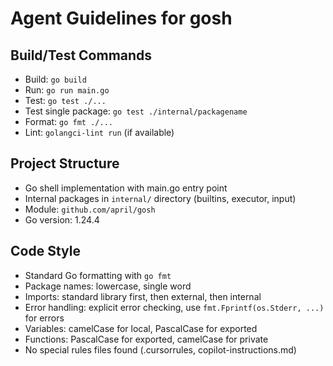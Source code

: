 # Agent Guidelines for gosh

## Build/Test Commands
- Build: `go build`
- Run: `go run main.go`
- Test: `go test ./...`
- Test single package: `go test ./internal/packagename`
- Format: `go fmt ./...`
- Lint: `golangci-lint run` (if available)

## Project Structure
- Go shell implementation with main.go entry point
- Internal packages in `internal/` directory (builtins, executor, input)
- Module: `github.com/april/gosh`
- Go version: 1.24.4

## Code Style
- Standard Go formatting with `go fmt`
- Package names: lowercase, single word
- Imports: standard library first, then external, then internal
- Error handling: explicit error checking, use `fmt.Fprintf(os.Stderr, ...)` for errors
- Variables: camelCase for local, PascalCase for exported
- Functions: PascalCase for exported, camelCase for private
- No special rules files found (.cursorrules, copilot-instructions.md)